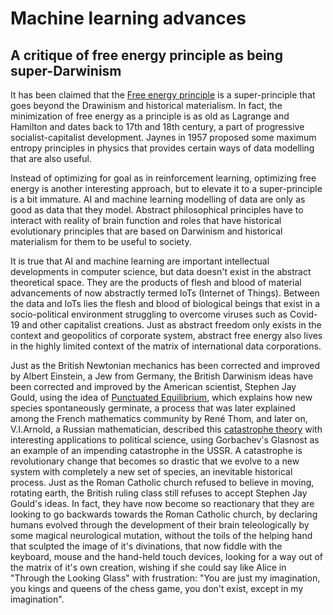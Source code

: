 # Machine learning advances

## A critique of free energy principle as being super-Darwinism
It has been claimed that the 
[Free energy principle](https://www.fil.ion.ucl.ac.uk/~karl/The%20free-energy%20principle%20-%20a%20rough%20guide%20to%20the%20brain.pdf)
is a super-principle that goes beyond the Drawinism and historical materialism. In fact, the minimization of free energy as a principle is as old as Lagrange and Hamilton and dates back to 17th and 18th century, a part of progressive socialist-capitalist development. Jaynes in 1957 proposed some maximum entropy principles in physics that provides certain ways of data modelling that are also useful.

Instead of optimizing for goal as in reinforcement learning, optimizing free energy is another interesting approach, but to elevate it to a super-principle is a bit immature. AI and machine learning modelling of data are only as good as data that they model. Abstract philosophical principles have to interact with reality of brain function and roles that have historical evolutionary principles that are based on Darwinism and historical materialism for them to be useful to society.

It is true that AI and machine learning are important intellectual developments in computer science, but data doesn't exist in the abstract theoretical space. They are the products of flesh and blood of material advancements of now abstractly termed IoTs (Internet of Things). Between the data and IoTs lies the flesh and blood of biological beings that exist in a socio-political environment struggling to overcome viruses such as Covid-19 and other capitalist creations. Just as abstract freedom only exists in the context and geopolitics of corporate system, abstract free energy also lives in the highly limited context of the matrix of international data corporations.

Just as the British Newtonian mechanics has been corrected and improved by Albert Einstein, a Jew from Germany, the British Darwinism ideas have been corrected and improved by the American scientist, Stephen Jay Gould, using the idea of [Punctuated Equilibrium](https://www.pbs.org/wgbh/evolution/library/03/5/l_035_01.html), which explains how new species spontaneously germinate, a process that was later explained among the French mathematics community by René Thom, and later on, V.I.Arnold, a Russian mathematician, described this [catastrophe theory](https://www.springer.com/gp/book/9783642967993) with interesting applications to political science, using Gorbachev's Glasnost as an example of an impending catastrophe in the USSR. A catastrophe is revolutionary change that becomes so drastic that we evolve to a new system with completely a new set of species, an inevitable historical process. Just as the Roman Catholic church refused to believe in moving, rotating earth, the British ruling class still refuses to accept Stephen Jay Gould's ideas. In fact, they have now become so reactionary that they are looking to go backwards towards the Roman Catholic church, by declaring humans evolved through the development of their brain teleologically by some magical neurological mutation, without the toils of the helping hand that sculpted the image of it's divinations, that now fiddle with the keyboard, mouse and the hand-held touch devices, looking for a way out of the matrix of it's own creation, wishing if she could say like Alice in "Through the Looking Glass" with frustration: "You are just my imagination, you kings and queens of the chess game, you don't exist, except in my imagination".

